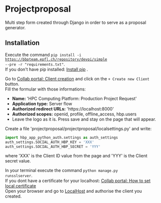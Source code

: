# Projectproposal

Multi step form created through Django in order to serve as a proposal generator.

## Installation

Execute the command <code>pip install -i https://bbpteam.epfl.ch/repository/devpi/simple --pre -r "requirements.txt"</code>.<br />
If you don't have pip installed: [Install pip](https://pip.pypa.io/en/stable/installing/) .

Go to [Collab portal: Client creation](collab.humanbrainproject.eu/#/collab/54/nav/1051) and click on the <code>+ Create new Client</code> button.<br />
Fill the formular with those informations:
* __Name:__ 'HPC Computing Platform: Production Project Request'
* __Application type:__ Server flow
* __Authorized redirect URLs:__ 'https://localhost:8000'
* __Authorized scopes:__ openid, profile, offline_access, hbp.users
* Leave the logo as it is.
Press save and stay on the page that will appear.

Create a file 'projectproposal/projectproposal/localsettings.py' and write:
```python
import hbp_app_python_auth.settings as auth_settings
auth_settings.SOCIAL_AUTH_HBP_KEY = 'XXX'
auth_settings.SOCIAL_AUTH_HBP_SECRET = 'YYY'
```
where 'XXX' is the Client ID value from the page and 'YYY' is the Client secret value.</code>

In your terminal execute the command <code>python manage.py runsslserver</code>.<br />
If you dont have a certificate for your localhost: [Collab portal: How to set local certificate](https://developer.humanbrainproject.eu/docs/projects/HBP%20Collaboratory%20Documentation/1.2/app-developer-manual/quickstart/setup/ssl-certificate.html) <br />
Open your browser and go to [LocalHost](https://localhost:8000/formular) and authorise the client you created.